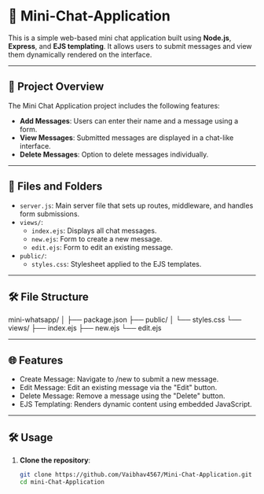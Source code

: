 # 💬 Mini-Chat-Application

This is a simple web-based mini chat application built using **Node.js**, **Express**, and **EJS templating**. It allows users to submit messages and view them dynamically rendered on the interface.

---

## 🌟 Project Overview

The Mini Chat Application project includes the following features:

- **Add Messages**: Users can enter their name and a message using a form.
- **View Messages**: Submitted messages are displayed in a chat-like interface.
- **Delete Messages**: Option to delete messages individually.

---

## 📂 Files and Folders

- `server.js`: Main server file that sets up routes, middleware, and handles form submissions.
- `views/`:
  - `index.ejs`: Displays all chat messages.
  - `new.ejs`: Form to create a new message.
  - `edit.ejs`: Form to edit an existing message.
- `public/`:
  - `styles.css`: Stylesheet applied to the EJS templates.

---

## 🛠️ File Structure

mini-whatsapp/
│
├── package.json
├── public/
│   └── styles.css
└── views/
    ├── index.ejs
    ├── new.ejs
    └── edit.ejs

---

## 🌐 Features

- Create Message: Navigate to /new to submit a new message.
- Edit Message: Edit an existing message via the "Edit" button.
- Delete Message: Remove a message using the "Delete" button.
- EJS Templating: Renders dynamic content using embedded JavaScript.

---

## 🛠️ Usage

1. **Clone the repository**:
   ```bash
   git clone https://github.com/Vaibhav4567/Mini-Chat-Application.git
   cd mini-Chat-Application
